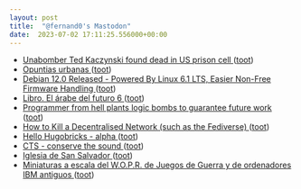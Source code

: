 ```yaml
---
layout: post
title:  "@fernand0's Mastodon"
date:  2023-07-02 17:11:25.556000+00:00
---
```

*  [Unabomber Ted Kaczynski found dead in US prison cell  ](https://www.bbc.com/news/world-us-canada-65867291) ([toot](https://mastodon.social/@fernand0/110645600947658331))
*  [Opuntias urbanas  ](https://avecesunafoto.wordpress.com/2023/07/02/opuntias-urbanas/) ([toot](https://mastodon.social/@fernand0/110645565078139897))
*  [Debian 12.0 Released - Powered By Linux 6.1 LTS, Easier Non-Free Firmware Handling  ](https://www.phoronix.com/news/Debian-12-Released) ([toot](https://mastodon.social/@fernand0/110645524990348240))
*  [Libro. El árabe del futuro 6  ](https://fotografiasenmovimiento.wordpress.com/2023/07/02/libro-el-arabe-del-futuro-6/) ([toot](https://mastodon.social/@fernand0/110645499576606310))
*  [Programmer from hell plants logic bombs to guarantee future work ](https://nakedsecurity.sophos.com/2019/07/23/programmer-from-hell-plants-logic-bombs-to-guarantee-future-work) ([toot](https://mastodon.social/@fernand0/110645102761504582))
*  [How to Kill a Decentralised Network (such as the Fediverse) ](https://ploum.net/2023-06-23-how-to-kill-decentralised-networks.htm) ([toot](https://mastodon.social/@fernand0/110644761183787011))
*  [Hello Hugobricks - alpha ](https://discourse.gohugo.io/t/hello-hugobricks-alpha/4496) ([toot](https://mastodon.social/@fernand0/110644567283816678))
*  [CTS - conserve the sound ](https://www.conservethesound.d) ([toot](https://mastodon.social/@fernand0/110644170062127337))
*  [Iglesia de San Salvador ](https://www.flickr.com/photos/fernand0/53007464006) ([toot](https://mastodon.social/@fernand0/110644023626434754))
*  [Miniaturas a escala del W.O.P.R. de Juegos de Guerra y de ordenadores IBM antiguos ](https://www.microsiervos.com/archivo/ordenadores/miniaturas-escala-wopr-juegos-de-guerra-ordenadores-ibm-antiguos.htm) ([toot](https://mastodon.social/@fernand0/110643952081873656))

